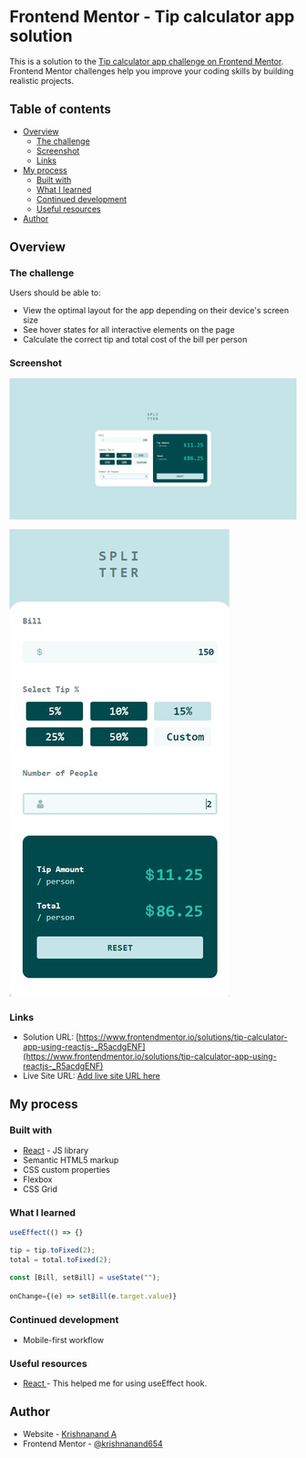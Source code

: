 # Frontend Mentor - Tip calculator app solution

This is a solution to the [Tip calculator app challenge on Frontend Mentor](https://www.frontendmentor.io/challenges/tip-calculator-app-ugJNGbJUX). Frontend Mentor challenges help you improve your coding skills by building realistic projects.

## Table of contents

- [Overview](#overview)
  - [The challenge](#the-challenge)
  - [Screenshot](#screenshot)
  - [Links](#links)
- [My process](#my-process)
  - [Built with](#built-with)
  - [What I learned](#what-i-learned)
  - [Continued development](#continued-development)
  - [Useful resources](#useful-resources)
- [Author](#author)

## Overview

### The challenge

Users should be able to:

- View the optimal layout for the app depending on their device's screen size
- See hover states for all interactive elements on the page
- Calculate the correct tip and total cost of the bill per person

### Screenshot

![Desktop](screenshots/desktop.jpg)

![Mobile](screenshots/mobile.jpg)

### Links

- Solution URL: [https://www.frontendmentor.io/solutions/tip-calculator-app-using-reactjs-_R5acdgENF](https://www.frontendmentor.io/solutions/tip-calculator-app-using-reactjs-_R5acdgENF)
- Live Site URL: [Add live site URL here](https://sensational-bombolone-377907.netlify.app)

## My process

### Built with

- [React](https://reactjs.org/) - JS library
- Semantic HTML5 markup
- CSS custom properties
- Flexbox
- CSS Grid

### What I learned

```js
useEffect(() => {}
```

```js
tip = tip.toFixed(2);
total = total.toFixed(2);
```

```js
const [Bill, setBill] = useState("");

onChange={(e) => setBill(e.target.value)}
```

### Continued development

- Mobile-first workflow

### Useful resources

- [React ](https://reactjs.org/docs/hooks-effect.html) - This helped me for using useEffect hook.

## Author

- Website - [Krishnanand A](https://krishnanand-a.web.app)
- Frontend Mentor - [@krishnanand654](https://www.frontendmentor.io/profile/krishnanand654)
